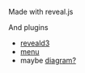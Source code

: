 Made with reveal.js

And plugins
- [reveald3](https://github.com/gcalmettes/reveal.js-d3/tree/master)
- [menu](https://github.com/denehyg/reveal.js-menu)
- maybe [diagram?](https://github.com/teone/reveal.js-diagram-plugin)
